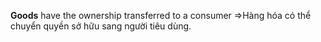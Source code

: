 **Goods** have the ownership transferred to a consumer
=>Hàng hóa có thể chuyển quyền sở hữu sang người tiêu dùng.